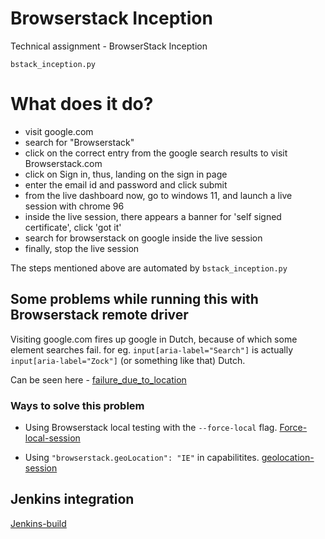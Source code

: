# Browserstack Inception
Technical assignment - BrowserStack Inception

`bstack_inception.py`

# What does it do?

* visit google.com
* search for "Browserstack"
* click on the correct entry from the google search results to visit Browserstack.com
* click on Sign in, thus, landing on the sign in page 
* enter the email id and password and click submit
* from the live dashboard now, go to windows 11, and launch a live session with chrome 96
* inside the live session, there appears a banner for 'self signed certificate', click 'got it'
* search for browserstack on google inside the live session
* finally, stop the live session


The steps mentioned above are automated by `bstack_inception.py`

## Some problems while running this with Browserstack remote driver

Visiting google.com fires up google in Dutch, because of which some element searches fail.
for eg. `input[aria-label="Search"]` is actually `input[aria-label="Zock"]` (or something like that)
Dutch.

Can be seen here - [failure_due_to_location](https://automate.browserstack.com/dashboard/v2/builds/cd4c261a0442aa967752c42fda723c6b079bbb4a/sessions/228b8b1a1e7b003290fa543ca499c06f64c5763b?buildUserIds=5508823)

### Ways to solve this problem

* Using Browserstack local testing with the `--force-local` flag. [Force-local-session](https://automate.browserstack.com/dashboard/v2/builds/d850cd3a2fd5aac93254d0478611726ce052e75f?buildUserIds=5508823) 

* Using `"browserstack.geoLocation": "IE"` in capabilitites. [geolocation-session](https://automate.browserstack.com/dashboard/v2/builds/690a6348ce06ccd8da27fd9c294ce603f5f389b1?buildUserIds=5508823)

## Jenkins integration 

[Jenkins-build](https://automate.browserstack.com/dashboard/v2/builds/138bc76e7eacda1142cf5cff77d348b9303f24ee?buildUserIds=5508823)




